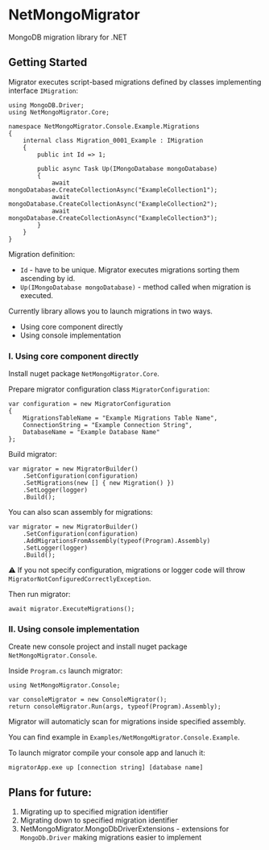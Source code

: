 # NetMongoMigrator

MongoDB migration library for .NET


## Getting Started

Migrator executes script-based migrations defined by classes implementing interface `IMigration`:


    using MongoDB.Driver;
    using NetMongoMigrator.Core;

    namespace NetMongoMigrator.Console.Example.Migrations
    {
        internal class Migration_0001_Example : IMigration
        {
            public int Id => 1;

            public async Task Up(IMongoDatabase mongoDatabase)
            {
                await mongoDatabase.CreateCollectionAsync("ExampleCollection1");
                await mongoDatabase.CreateCollectionAsync("ExampleCollection2");
                await mongoDatabase.CreateCollectionAsync("ExampleCollection3");
            }
        }
    }

Migration definition:
* `Id` - have to be unique. Migrator executes migrations sorting them ascending by id.
* `Up(IMongoDatabase mongoDatabase)` - method called when migration is executed.

Currently library allows you to launch migrations in two ways.
* Using core component directly
* Using console implementation


### I. Using core component directly

Install nuget package `NetMongoMigrator.Core`.

Prepare migrator configuration class `MigratorConfiguration`:

    var configuration = new MigratorConfiguration
    {
        MigrationsTableName = "Example Migrations Table Name",
        ConnectionString = "Example Connection String",
        DatabaseName = "Example Database Name"
    };

Build migrator:

    var migrator = new MigratorBuilder()
        .SetConfiguration(configuration)
        .SetMigrations(new [] { new Migration() })
        .SetLogger(logger)
        .Build();

You can also scan assembly for migrations:

    var migrator = new MigratorBuilder()
        .SetConfiguration(configuration)
        .AddMigrationsFromAssembly(typeof(Program).Assembly)
        .SetLogger(logger)
        .Build();

⚠️ If you not specify configuration, migrations or logger code will throw `MigratorNotConfiguredCorrectlyException`.

Then run migrator:

    await migrator.ExecuteMigrations();


### II. Using console implementation

Create new console project and install nuget package `NetMongoMigrator.Console`.

Inside `Program.cs` launch migrator:

    using NetMongoMigrator.Console;

    var consoleMigrator = new ConsoleMigrator();
    return consoleMigrator.Run(args, typeof(Program).Assembly);

Migrator will automaticly scan for migrations inside specified assembly.

You can find example in `Examples/NetMongoMigrator.Console.Example`.

To launch migrator compile your console app and lanuch it:

    migratorApp.exe up [connection string] [database name]


## Plans for future:

1. Migrating up to specified migration identifier
1. Migrating down to specified migration identifier
1. NetMongoMigrator.MongoDbDriverExtensions - extensions for `MongoDb.Driver` making migrations easier to implement
